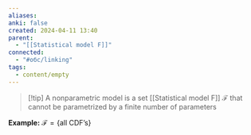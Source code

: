 ```yaml
---
aliases: 
anki: false
created: 2024-04-11 13:40
parent:
  - "[[Statistical model F]]"
connected:
  - "#обс/linking"
tags:
  - content/empty
---
```


> [!tip] A nonparametric model 
is a set [[Statistical model F]] $\mathcal{F}$ that cannot be parametrized by a finite number of parameters

**Example:**
$\mathcal{F} = \{\text{all CDF's}\}$
